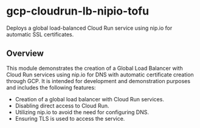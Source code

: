 # gcp-cloudrun-lb-nipio-tofu

Deploys a global load-balanced Cloud Run service using nip.io for automatic SSL certificates.

## Overview

This module demonstrates the creation of a Global Load Balancer with Cloud Run services using nip.io for DNS with automatic certificate creation through GCP. It is intended for development and demonstration purposes and includes the following features:

- Creation of a global load balancer with Cloud Run services.
- Disabling direct access to Cloud Run.
- Utilizing nip.io to avoid the need for configuring DNS.
- Ensuring TLS is used to access the service.

